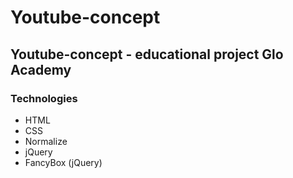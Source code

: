 # Youtube-concept
## Youtube-concept - educational project Glo Academy
### Technologies
- HTML
- CSS
- Normalize
- jQuery
- FancyBox (jQuery)